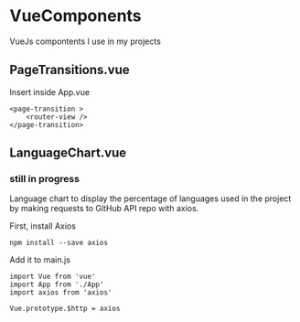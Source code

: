 # VueComponents
VueJs compontents I use in my projects

## PageTransitions.vue

Insert inside App.vue

```
<page-transition >
	<router-view />
</page-transition>
```

## LanguageChart.vue 
### still in progress
Language chart to display the percentage of languages used in the project by making requests to GitHub API repo with axios.

First, install Axios
```
npm install --save axios
```

Add it to main.js

```
import Vue from 'vue'
import App from './App'
import axios from 'axios'

Vue.prototype.$http = axios
```

